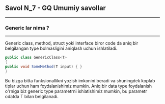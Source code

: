 ## Savol N_7 - GQ Umumiy savollar

---

### Generic lar nima ?

---

Generic class, method, struct yoki interface biror code da aniq bir belgilangan type bolmasligini 
aniqlash uchun ishlatiladi.


```C#
public class GenericClass<T>
{
public void SomeMethod(T input) { }
}
```

Bu bizga bitta funksionallikni yozish imkonini beradi va shuningdek koplab tiplar uchun ham foydalanishimiz mumkin.
Aniq bir data type foydalanish o'rniga biz generic type parametrni ishlatishimiz mumkin, bu parametr odatda T bilan belgilanadi. 